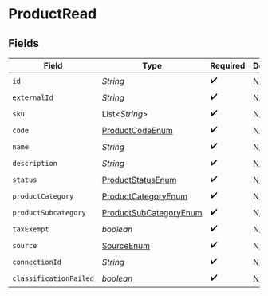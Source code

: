 # ProductRead


## Fields

| Field                                                                       | Type                                                                        | Required                                                                    | Description                                                                 |
| --------------------------------------------------------------------------- | --------------------------------------------------------------------------- | --------------------------------------------------------------------------- | --------------------------------------------------------------------------- |
| `id`                                                                        | *String*                                                                    | :heavy_check_mark:                                                          | N/A                                                                         |
| `externalId`                                                                | *String*                                                                    | :heavy_check_mark:                                                          | N/A                                                                         |
| `sku`                                                                       | List\<*String*>                                                             | :heavy_check_mark:                                                          | N/A                                                                         |
| `code`                                                                      | [ProductCodeEnum](../../models/components/ProductCodeEnum.md)               | :heavy_check_mark:                                                          | N/A                                                                         |
| `name`                                                                      | *String*                                                                    | :heavy_check_mark:                                                          | N/A                                                                         |
| `description`                                                               | *String*                                                                    | :heavy_check_mark:                                                          | N/A                                                                         |
| `status`                                                                    | [ProductStatusEnum](../../models/components/ProductStatusEnum.md)           | :heavy_check_mark:                                                          | N/A                                                                         |
| `productCategory`                                                           | [ProductCategoryEnum](../../models/components/ProductCategoryEnum.md)       | :heavy_check_mark:                                                          | N/A                                                                         |
| `productSubcategory`                                                        | [ProductSubCategoryEnum](../../models/components/ProductSubCategoryEnum.md) | :heavy_check_mark:                                                          | N/A                                                                         |
| `taxExempt`                                                                 | *boolean*                                                                   | :heavy_check_mark:                                                          | N/A                                                                         |
| `source`                                                                    | [SourceEnum](../../models/components/SourceEnum.md)                         | :heavy_check_mark:                                                          | N/A                                                                         |
| `connectionId`                                                              | *String*                                                                    | :heavy_check_mark:                                                          | N/A                                                                         |
| `classificationFailed`                                                      | *boolean*                                                                   | :heavy_check_mark:                                                          | N/A                                                                         |